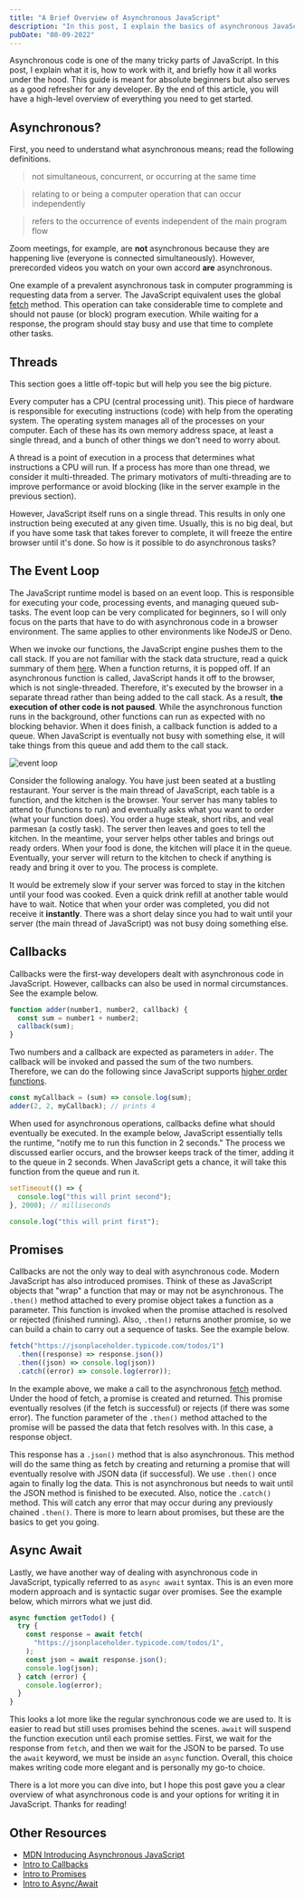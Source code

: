 ```yaml
---
title: "A Brief Overview of Asynchronous JavaScript"
description: "In this post, I explain the basics of asynchronous JavaScript. This guide is meant for absolute beginners but also serves as a good refresher for any developer."
pubDate: "08-09-2022"
---
```


Asynchronous code is one of the many tricky parts of JavaScript. In this post, I explain what it is, how to work with it, and briefly how it all works under the hood. This guide is meant for absolute beginners but also serves as a good refresher for any developer. By the end of this article, you will have a high-level overview of everything you need to get started.

## Asynchronous?

First, you need to understand what asynchronous means; read the following definitions.

> not simultaneous, concurrent, or occurring at the same time

> relating to or being a computer operation that can occur independently

> refers to the occurrence of events independent of the main program flow

Zoom meetings, for example, are **not** asynchronous because they are happening live (everyone is connected simultaneously). However, prerecorded videos you watch on your own accord **are** asynchronous.

One example of a prevalent asynchronous task in computer programming is requesting data from a server. The JavaScript equivalent uses the global [fetch](https://developer.mozilla.org/en-US/docs/Web/API/fetch) method. This operation can take considerable time to complete and should not pause (or block) program execution. While waiting for a response, the program should stay busy and use that time to complete other tasks.

## Threads

This section goes a little off-topic but will help you see the big picture.

Every computer has a CPU (central processing unit). This piece of hardware is responsible for executing instructions (code) with help from the operating system. The operating system manages all of the processes on your computer. Each of these has its own memory address space, at least a single thread, and a bunch of other things we don't need to worry about.

A thread is a point of execution in a process that determines what instructions a CPU will run. If a process has more than one thread, we consider it multi-threaded. The primary motivators of multi-threading are to improve performance or avoid blocking (like in the server example in the previous section).

However, JavaScript itself runs on a single thread. This results in only one instruction being executed at any given time. Usually, this is no big deal, but if you have some task that takes forever to complete, it will freeze the entire browser until it's done. So how is it possible to do asynchronous tasks?

## The Event Loop

The JavaScript runtime model is based on an event loop. This is responsible for executing your code, processing events, and managing queued sub-tasks. The event loop can be very complicated for beginners, so I will only focus on the parts that have to do with asynchronous code in a browser environment. The same applies to other environments like NodeJS or Deno.

When we invoke our functions, the JavaScript engine pushes them to the call stack. If you are not familiar with the stack data structure, read a quick summary of them [here](<https://en.wikipedia.org/wiki/Stack_(abstract_data_type)>). When a function returns, it is popped off. If an asynchronous function is called, JavaScript hands it off to the browser, which is not single-threaded. Therefore, it's executed by the browser in a separate thread rather than being added to the call stack. As a result, **the execution of other code is not paused**. While the asynchronous function runs in the background, other functions can run as expected with no blocking behavior. When it does finish, a callback function is added to a queue. When JavaScript is eventually not busy with something else, it will take things from this queue and add them to the call stack.

![event loop](/_tmp/public/img/intro-to-async-js/event-loop.png)

Consider the following analogy. You have just been seated at a bustling restaurant. Your server is the main thread of JavaScript, each table is a function, and the kitchen is the browser. Your server has many tables to attend to (functions to run) and eventually asks what you want to order (what your function does). You order a huge steak, short ribs, and veal parmesan (a costly task). The server then leaves and goes to tell the kitchen. In the meantime, your server helps other tables and brings out ready orders. When your food is done, the kitchen will place it in the queue. Eventually, your server will return to the kitchen to check if anything is ready and bring it over to you. The process is complete.

It would be extremely slow if your server was forced to stay in the kitchen until your food was cooked. Even a quick drink refill at another table would have to wait. Notice that when your order was completed, you did not receive it **instantly**. There was a short delay since you had to wait until your server (the main thread of JavaScript) was not busy doing something else.

## Callbacks

Callbacks were the first-way developers dealt with asynchronous code in JavaScript. However, callbacks can also be used in normal circumstances. See the example below.

```js
function adder(number1, number2, callback) {
  const sum = number1 + number2;
  callback(sum);
}
```

Two numbers and a callback are expected as parameters in `adder`. The callback will be invoked and passed the sum of the two numbers. Therefore, we can do the following since JavaScript supports [higher order functions](https://developer.mozilla.org/en-US/docs/Glossary/First-class_Function).

```js
const myCallback = (sum) => console.log(sum);
adder(2, 2, myCallback); // prints 4
```

When used for asynchronous operations, callbacks define what should eventually be executed. In the example below, JavaScript essentially tells the runtime, "notify me to run this function in 2 seconds." The process we discussed earlier occurs, and the browser keeps track of the timer, adding it to the queue in 2 seconds. When JavaScript gets a chance, it will take this function from the queue and run it.

```js
setTimeout(() => {
  console.log("this will print second");
}, 2000); // milliseconds

console.log("this will print first");
```

## Promises

Callbacks are not the only way to deal with asynchronous code. Modern JavaScript has also introduced promises. Think of these as JavaScript objects that "wrap" a function that may or may not be asynchronous. The `.then()` method attached to every promise object takes a function as a parameter. This function is invoked when the promise attached is resolved or rejected (finished running). Also, `.then()` returns another promise, so we can build a chain to carry out a sequence of tasks. See the example below.

```js
fetch("https://jsonplaceholder.typicode.com/todos/1")
  .then((response) => response.json())
  .then((json) => console.log(json))
  .catch((error) => console.log(error));
```

In the example above, we make a call to the asynchronous [fetch](https://developer.mozilla.org/en-US/docs/Web/API/fetch) method. Under the hood of fetch, a promise is created and returned. This promise eventually resolves (if the fetch is successful) or rejects (if there was some error). The function parameter of the `.then()` method attached to the promise will be passed the data that fetch resolves with. In this case, a response object.

This response has a `.json()` method that is also asynchronous. This method will do the same thing as fetch by creating and returning a promise that will eventually resolve with JSON data (if successful). We use `.then()` once again to finally log the data. This is not asynchronous but needs to wait until the JSON method is finished to be executed. Also, notice the `.catch()` method. This will catch any error that may occur during any previously chained `.then()`. There is more to learn about promises, but these are the basics to get you going.

## Async Await

Lastly, we have another way of dealing with asynchronous code in JavaScript, typically referred to as `async await` syntax. This is an even more modern approach and is syntactic sugar over promises. See the example below, which mirrors what we just did.

```js
async function getTodo() {
  try {
    const response = await fetch(
      "https://jsonplaceholder.typicode.com/todos/1",
    );
    const json = await response.json();
    console.log(json);
  } catch (error) {
    console.log(error);
  }
}
```

This looks a lot more like the regular synchronous code we are used to. It is easier to read but still uses promises behind the scenes. `await` will suspend the function execution until each promise settles. First, we wait for the response from `fetch`, and then we wait for the JSON to be parsed. To use the `await` keyword, we must be inside an `async` function. Overall, this choice makes writing code more elegant and is personally my go-to choice.

There is a lot more you can dive into, but I hope this post gave you a clear overview of what asynchronous code is and your options for writing it in JavaScript. Thanks for reading!

## Other Resources

- [MDN Introducing Asynchronous JavaScript](https://developer.mozilla.org/en-US/docs/Learn/JavaScript/Asynchronous/Introducing)
- [Intro to Callbacks](https://javascript.info/callbacks)
- [Intro to Promises](https://javascript.info/promise-basics)
- [Intro to Async/Await](https://javascript.info/async-await)
